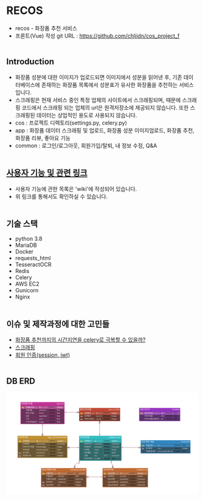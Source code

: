 # RECOS

- recos - 화장품 추천 서비스
- 프론트(Vue) 작성 git URL : https://github.com/chljidn/cos_project_f
 <br><br>

## Introduction
- 화장품 성분에 대한 이미지가 업로드되면 이미지에서 성분을 읽어낸 후, 기존 데이터베이스에 존재하는 화장품 목록에서 성분표가 유사한 화장품을 추천하는 서비스 입니다.
- 스크래핑은 현재 서비스 중인 특정 업체의 사이트에서 스크래핑되며, 때문에 스크래핑 코드에서 스크래핑 되는 업체의 url은 원격저장소에 제공되지 않습니다. 또한 스크래핑된 데이터는 상업적인 용도로 사용되지 않습니다.
- cos : 프로젝트 디렉토리(settings.py, celery.py)
- app : 화장품 데이터 스크래핑 및 업로드, 화장품 성분 이미지업로드, 화장품 추천, 화장품 리뷰, 좋아요 기능
- common : 로그인/로그아웃, 회원가입/탈퇴, 내 정보 수정, Q&A
 <br><br>
 
## [사용자 기능 및 관련 링크](https://github.com/chljidn/docker/wiki)
- 사용자 기능에 관한 목록은 'wiki'에 작성되어 있습니다.
- 위 링크를 통해서도 확인하실 수 있습니다.
 <br><br>
 
## 기술 스택
- python 3.8
- MariaDB
- Docker
- requests_html
- TesseractOCR
- Redis
- Celery
- AWS EC2
- Gunicorn
- Nginx
 <br><br>
 
## 이슈 및 제작과정에 대한 고민들
- [화장품 추천까지의 시간지연을 celery로 극복할 수 있을까?](https://chljidn-django.tistory.com/7)
- [스크래핑](https://chljidn-django.tistory.com/8)
- [회원 인증(session, jwt)](https://chljidn-django.tistory.com/9)
 <br><br>
 
## DB ERD
![](https://github.com/chljidn/docker/blob/master/cos_erd.png)
